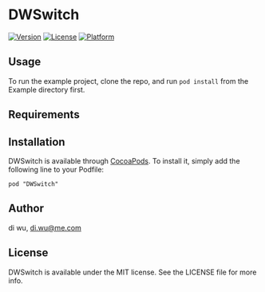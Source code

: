 # DWSwitch

[![Version](https://img.shields.io/cocoapods/v/DWSwitch.svg?style=flat)](http://cocoadocs.org/docsets/DWSwitch)
[![License](https://img.shields.io/cocoapods/l/DWSwitch.svg?style=flat)](http://cocoadocs.org/docsets/DWSwitch)
[![Platform](https://img.shields.io/cocoapods/p/DWSwitch.svg?style=flat)](http://cocoadocs.org/docsets/DWSwitch)

## Usage

To run the example project, clone the repo, and run `pod install` from the Example directory first.

## Requirements

## Installation

DWSwitch is available through [CocoaPods](http://cocoapods.org). To install
it, simply add the following line to your Podfile:

    pod "DWSwitch"

## Author

di wu, di.wu@me.com

## License

DWSwitch is available under the MIT license. See the LICENSE file for more info.

